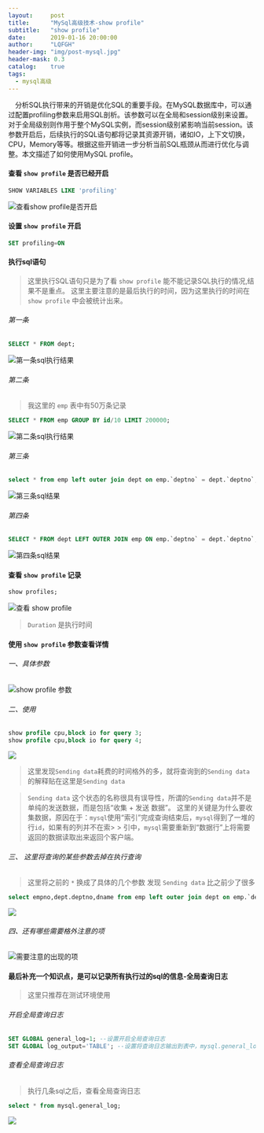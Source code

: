 ```yaml
---
layout:     post
title:      "MySql高级技术-show profile"
subtitle:   "show profile"
date:       2019-01-16 20:00:00
author:     "LQFGH"
header-img: "img/post-mysql.jpg"
header-mask: 0.3
catalog:    true
tags:
  - mysql高级
---
```



  　分析SQL执行带来的开销是优化SQL的重要手段。在MySQL数据库中，可以通过配置profiling参数来启用SQL剖析。该参数可以在全局和session级别来设置。对于全局级别则作用于整个MySQL实例，而session级别紧影响当前session。该参数开启后，后续执行的SQL语句都将记录其资源开销，诸如IO，上下文切换，CPU，Memory等等。根据这些开销进一步分析当前SQL瓶颈从而进行优化与调整。本文描述了如何使用MySQL profile。


#### **查看 `show profile` 是否已经开启**

```sql
SHOW VARIABLES LIKE 'profiling'
```

![查看show profile是否开启](/img/in-post/mysql-show-profile.jpg)


#### **设置 `show profile` 开启**

```sql
SET profiling=ON
```


#### **执行sql语句**

> 这里执行SQL语句只是为了看 `show profile` 能不能记录SQL执行的情况,结果不是重点。
> 这里主要注意的是最后执行的时间，因为这里执行的时间在 `show profile` 中会被统计出来。

###### 第一条

```sql
SELECT * FROM dept;
```

![第一条sql执行结果](/img/in-post/mysql-show-profile1.jpg)

###### 第二条

> 我这里的 `emp` 表中有50万条记录

```sql
SELECT * FROM emp GROUP BY id/10 LIMIT 200000;
```

![第二条sql执行结果](/img/in-post/mysql-show-profile2.jpg)


###### 第三条

```sql
select * from emp left outer join dept on emp.`deptno` = dept.`deptno`;
```

![第三条sql结果](/img/in-post/mysql-show-profile3.jpg)

###### 第四条

```sql
SELECT * FROM dept LEFT OUTER JOIN emp ON emp.`deptno` = dept.`deptno`;
```

![第四条sql结果](/img/in-post/mysql-show-profile4.jpg)


#### 查看 `show profile` 记录

```sql
show profiles;
```


![查看 `show profile`](/img/in-post/mysql-show-profile5.jpg)

> `Duration` 是执行时间

#### 使用 `show profile` 参数查看详情

###### 一、具体参数

![`show profile` 参数](/img/in-post/mysql-show-profile7.jpg)

###### 二、使用

```sql
show profile cpu,block io for query 3;
show profile cpu,block io for query 4;
```

![](/img/in-post/mysql-show-profile6.jpg)

> 这里发现`Sending data`耗费的时间格外的多，就将查询到的`Sending data`的解释贴在这里是`Sending data`

> `Sending data` 这个状态的名称很具有误导性，所谓的`Sending data`并不是单纯的发送数据，而是包括“收集 + 发送 数据”。
> 这里的关键是为什么要收集数据，原因在于：`mysql`使用“索引”完成查询结束后，`mysql`得到了一堆的行`id`，如果有的列并不在索> > 引中，`mysql`需要重新到“数据行”上将需要返回的数据读取出来返回个客户端。

###### 三、 这里将查询的某些参数去掉在执行查询

> 这里将之前的 `*` 换成了具体的几个参数
> 发现 `Sending data` 比之前少了很多

```sql
select empno,dept.deptno,dname from emp left outer join dept on emp.`deptno` = dept.`deptno`;
```

![](/img/in-post/mysql-show-profile8.jpg.jpg)


###### 四、还有哪些需要格外注意的项

![需要注意的出现的项](/img/in-post/mysql-show-profile7.jpg)


#### 最后补充一个知识点，是可以记录所有执行过的sql的信息-全局查询日志

> 这里只推荐在测试环境使用

###### 开启全局查询日志

```sql
SET GLOBAL general_log=1; --设置开启全局查询日志
SET GLOBAL log_output='TABLE'; --设置将查询日志输出到表中，mysql.general_log表
```

###### 查看全局查询日志

> 执行几条sql之后，查看全局查询日志

```sql
select * from mysql.general_log;
```
![](/img/in-post/mysql-show-profile10.jpg)